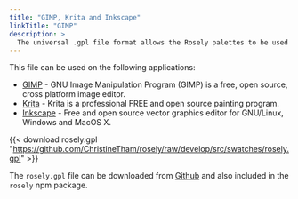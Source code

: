 ```yaml
---
title: "GIMP, Krita and Inkscape"
linkTitle: "GIMP"
description: >
  The universal .gpl file format allows the Rosely palettes to be used with GIMP, Krita and Inkscape.
---
```


This file can be used on the following applications:

- [GIMP](https://www.gimp.org) - GNU Image Manipulation Program (GIMP) is a free, open source, cross platform image editor.
- [Krita](https://krita.org/en/) - Krita is a professional FREE and open source painting program.
- [Inkscape](https://inkscape.org) - Free and open source vector graphics editor for GNU/Linux, Windows and MacOS X.

{{< download rosely.gpl "https://github.com/ChristineTham/rosely/raw/develop/src/swatches/rosely.gpl" >}}

The `rosely.gpl` file can be downloaded from [Github](https://github.com/ChristineTham/rosely/raw/develop/src/swatches/rosely.gpl) and also included in the `rosely` npm package.
